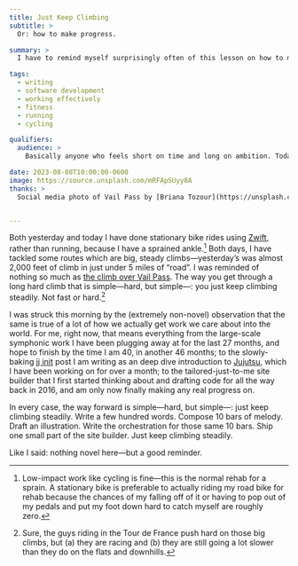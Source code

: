 ```yaml
---
title: Just Keep Climbing
subtitle: >
  Or: how to make progress.

summary: >
  I have to remind myself surprisingly often of this lesson on how to make progress on the big things I care about.

tags:
  - writing
  - software development
  - working effectively
  - fitness
  - running
  - cycling

qualifiers:
  audience: >
    Basically anyone who feels short on time and long on ambition. Today, mostly writing this to myself.

date: 2023-08-08T10:00:00-0600
image: https://source.unsplash.com/mRFApSUyy8A
thanks: >
  Social media photo of Vail Pass by [Briana Tozour](https://unsplash.com/@britozour).


---
```


Both yesterday and today I have done stationary bike rides using [Zwift][z], rather than running, because I have a sprained ankle.[^stationary] Both days, I have tackled some routes which are big, steady climbs—yesterday’s was almost 2,000 feet of climb in just under 5 miles of “road”. I was reminded of nothing so much as [the climb over Vail Pass][segment]. The way you get through a long hard climb that is simple—hard, but simple—: you just keep climbing steadily. Not fast or hard.[^relative]

[z]: https://us.zwift.com
[segment]: https://www.strava.com/segments/34499870

I was struck this morning by the (extremely non-novel) observation that the same is true of a lot of how we actually get work we care about into the world. For me, right now, that means everything from the large-scale symphonic work I have been plugging away at for the last 27 months, and hope to finish by the time I am 40, in another 46 months; to the slowly-baking [jj init][jj-post] post I am writing as an deep dive introduction to [Jujutsu][jj], which I have been working on for over a month; to the tailored-just-to-me site builder that I first started thinking about and drafting code for all the way back in 2016, and am only now finally making any real progress on.

[jj]: https://github.com/martinvonz/jj
[jj-post]: https://v5.chriskrycho.com/journal/jj-init/

In every case, the way forward is simple—hard, but simple—: just keep climbing steadily. Write a few hundred words. Compose 10 bars of melody. Draft an illustration. Write the orchestration for those same 10 bars. Ship one small part of the site builder. Just keep climbing steadily.

Like I said: nothing novel here—but a good reminder.



[^stationary]: Low-impact work like cycling is fine—this is the normal rehab for a sprain. A stationary bike is preferable to actually riding my road bike for rehab because the chances of my falling off of it or having to pop out of my pedals and put my foot down hard to catch myself are roughly zero.

[^relative]: Sure, the guys riding in the Tour de France push hard on those big climbs, but (a) they are racing and (b) they are still going a lot slower than they do on the flats and downhills.
